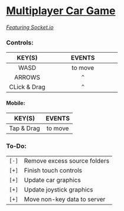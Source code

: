 # [Multiplayer Car Game](https://github.com/Sondro/car-multi) 
[_Featuring Socket.io_](https://socket.io) 

### Controls:

|     KEY(S)   |          EVENTS         |
| :----------: | :---------------------: |
|     WASD     |          to move        |
|    ARROWS    |`           ^           `|
| CLick & Drag |`           ^           `|

#### Mobile:

|   KEY(S)   |          EVENTS         |
| :--------: | :---------------------: |
| Tap & Drag |          to move        |

### To-Do:
|     |                                                                |
| --- | -------------------------------------------------------------- |
|`[-]`| Remove excess source folders                                   |
|`[+]`| Finish touch controls                                          |
|`[+]`| Update car graphics                                            |
|`[+]`| Update joystick graphics                                       |
|`[+]`| Move non-key data to server                                    |
